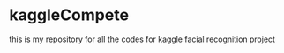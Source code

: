 kaggleCompete
=============

this is my repository for all the codes for kaggle facial recognition project
